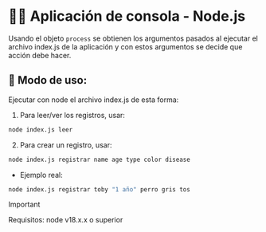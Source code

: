 # 👨‍💻 Aplicación de consola - Node.js

Usando el objeto ```process``` se obtienen los argumentos pasados al ejecutar el archivo index.js de la aplicación y con estos argumentos se decide que acción debe hacer.

## 🚀 Modo de uso:

Ejecutar con node el archivo index.js de esta forma:

1. Para leer/ver los registros, usar:

```bash
node index.js leer
```

2. Para crear un registro, usar:

```bash
node index.js registrar name age type color disease
```

- Ejemplo real:

```bash
node index.js registrar toby "1 año" perro gris tos
```

> [!IMPORTANT]
> Requisitos: node v18.x.x o superior
>
